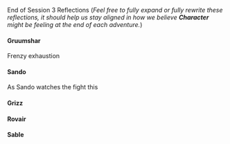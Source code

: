 End of Session 3 Reflections
(_Feel free to fully expand or fully rewrite these reflections, it should help us stay aligned in how we believe **Character** might be feeling at the end of each adventure._)
#### Gruumshar
Frenzy exhaustion 
#### Sando
As Sando watches the fight this 

#### Grizz


#### Rovair


#### Sable
